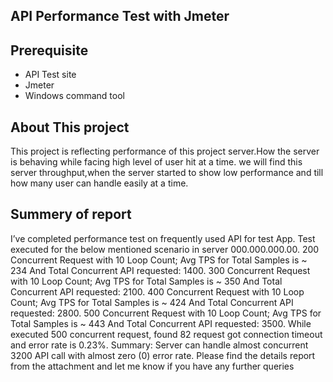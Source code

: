 ## API Performance Test with Jmeter
## Prerequisite
- API Test site
- Jmeter
- Windows command tool
## About This project
This project is reflecting performance of this project server.How the server is behaving while facing high level of user hit at a time.
we will find this server throughput,when the server started to show low performance and till how many user can handle easily at a time.
## Summery of report
I’ve completed performance test on frequently used API for test App. 
Test executed for the below mentioned scenario in server 000.000.000.00. 
200 Concurrent Request with 10 Loop Count; Avg TPS for Total Samples is ~ 234 And Total 
Concurrent API requested: 1400.
300 Concurrent Request with 10 Loop Count; Avg TPS for Total Samples is ~ 350 And Total 
Concurrent API requested: 2100.
400 Concurrent Request with 10 Loop Count; Avg TPS for Total Samples is ~ 424 And Total 
Concurrent API requested: 2800.
500 Concurrent Request with 10 Loop Count; Avg TPS for Total Samples is ~ 443 And Total 
Concurrent API requested: 3500.
While executed 500 concurrent request, found 82 request got connection timeout and error rate 
is 0.23%. 
Summary: Server can handle almost concurrent 3200 API call with almost zero (0) error rate.
Please find the details report from the attachment and let me know if you have any further 
queries

